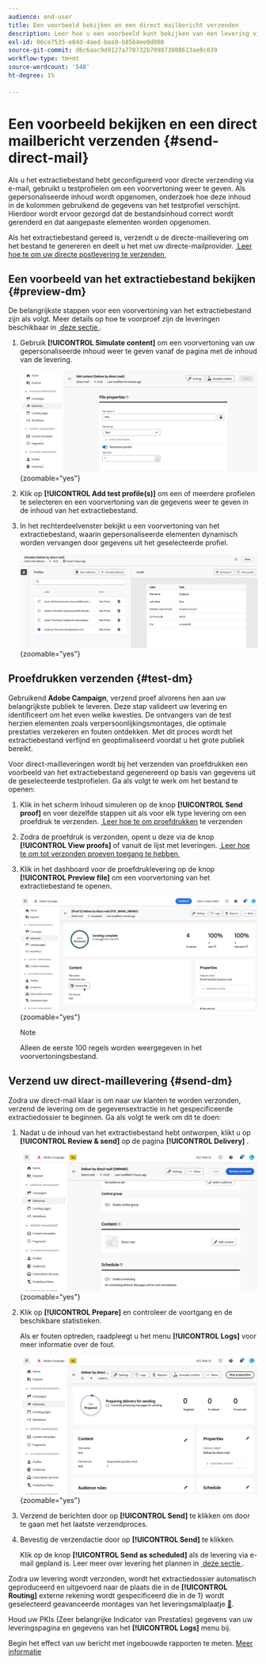```yaml
---
audience: end-user
title: Een voorbeeld bekijken en een direct mailbericht verzenden
description: Leer hoe u een voorbeeld kunt bekijken van een levering via e-mail via Adobe Campaign Web
exl-id: 06ce7535-e84d-4aed-bea9-b85b4ee0d008
source-git-commit: d6c6aac9d9127a770732b709873008613ae8c639
workflow-type: tm+mt
source-wordcount: '548'
ht-degree: 1%

---
```


# Een voorbeeld bekijken en een direct mailbericht verzenden {#send-direct-mail}

Als u het extractiebestand hebt geconfigureerd voor directe verzending via e-mail, gebruikt u testprofielen om een voorvertoning weer te geven. Als gepersonaliseerde inhoud wordt opgenomen, onderzoek hoe deze inhoud in de kolommen gebruikend de gegevens van het testprofiel verschijnt. Hierdoor wordt ervoor gezorgd dat de bestandsinhoud correct wordt gerenderd en dat aangepaste elementen worden opgenomen.

Als het extractiebestand gereed is, verzendt u de directe-maillevering om het bestand te genereren en deelt u het met uw directe-mailprovider. [&#x200B; Leer hoe te om uw directe postlevering te verzenden &#x200B;](#dm-send)

## Een voorbeeld van het extractiebestand bekijken {#preview-dm}

De belangrijkste stappen voor een voorvertoning van het extractiebestand zijn als volgt. Meer details op hoe te voorproef zijn de leveringen beschikbaar in [&#x200B; deze sectie &#x200B;](../preview-test/preview-content.md).

1. Gebruik **[!UICONTROL Simulate content]** om een voorvertoning van uw gepersonaliseerde inhoud weer te geven vanaf de pagina met de inhoud van de levering.

   ![&#x200B; Schermafbeelding die de simulatie inhoudsoptie in de pagina van de leveringsinhoud tonen &#x200B;](assets/dm-simulate.png){zoomable="yes"}

1. Klik op **[!UICONTROL Add test profile(s)]** om een of meerdere profielen te selecteren en een voorvertoning van de gegevens weer te geven in de inhoud van het extractiebestand.

1. In het rechterdeelvenster bekijkt u een voorvertoning van het extractiebestand, waarin gepersonaliseerde elementen dynamisch worden vervangen door gegevens uit het geselecteerde profiel.

   ![&#x200B; Schermschot die de voorproef van het extractiedossier in de juiste ruit tonen &#x200B;](assets/dm-preview-right.png){zoomable="yes"}

## Proefdrukken verzenden {#test-dm}

Gebruikend **Adobe Campaign**, verzend proef alvorens hen aan uw belangrijkste publiek te leveren. Deze stap valideert uw levering en identificeert om het even welke kwesties. De ontvangers van de test herzien elementen zoals verpersoonlijkingsmontages, die optimale prestaties verzekeren en fouten ontdekken. Met dit proces wordt het extractiebestand verfijnd en geoptimaliseerd voordat u het grote publiek bereikt.

Voor direct-mailleveringen wordt bij het verzenden van proefdrukken een voorbeeld van het extractiebestand gegenereerd op basis van gegevens uit de geselecteerde testprofielen. Ga als volgt te werk om het bestand te openen:

1. Klik in het scherm Inhoud simuleren op de knop **[!UICONTROL Send proof]** en voer dezelfde stappen uit als voor elk type levering om een proefdruk te verzenden. [&#x200B; Leer hoe te om proefdrukken &#x200B;](../preview-test/test-deliveries.md) te verzenden

1. Zodra de proefdruk is verzonden, opent u deze via de knop **[!UICONTROL View proofs]** of vanuit de lijst met leveringen. [&#x200B; Leer hoe te om tot verzonden proeven toegang te hebben &#x200B;](../preview-test/test-deliveries.md#access-test-deliveries)

1. Klik in het dashboard voor de proefdruklevering op de knop **[!UICONTROL Preview file]** om een voorvertoning van het extractiebestand te openen.

   ![&#x200B; Schermschot die de optie van het voorproefdossier in het dashboard van de proeflevering tonen &#x200B;](assets/dm-proof.png){zoomable="yes"}

   >[!NOTE]
   >
   >Alleen de eerste 100 regels worden weergegeven in het voorvertoningsbestand.

## Verzend uw direct-maillevering {#send-dm}

Zodra uw direct-mail klaar is om naar uw klanten te worden verzonden, verzend de levering om de gegevensextractie in het gespecificeerde extractiedossier te beginnen. Ga als volgt te werk om dit te doen:

1. Nadat u de inhoud van het extractiebestand hebt ontworpen, klikt u op **[!UICONTROL Review & send]** op de pagina **[!UICONTROL Delivery]** .

   ![&#x200B; Schermafbeelding die het overzicht toont en optie in de leveringspagina verzendt &#x200B;](assets/dm-review-send.png){zoomable="yes"}

1. Klik op **[!UICONTROL Prepare]** en controleer de voortgang en de beschikbare statistieken.

   Als er fouten optreden, raadpleegt u het menu **[!UICONTROL Logs]** voor meer informatie over de fout.

   ![&#x200B; Schermafbeelding die de voor- optie en logboekenmenu toont &#x200B;](assets/dm-prepare.png){zoomable="yes"}

1. Verzend de berichten door op **[!UICONTROL Send]** te klikken om door te gaan met het laatste verzendproces.

1. Bevestig de verzendactie door op **[!UICONTROL Send]** te klikken.

   Klik op de knop **[!UICONTROL Send as scheduled]** als de levering via e-mail gepland is. Leer meer over levering het plannen in [&#x200B; deze sectie &#x200B;](../msg/gs-messages.md#schedule-the-delivery-sending).

Zodra uw levering wordt verzonden, wordt het extractiedossier automatisch geproduceerd en uitgevoerd naar de plaats die in de **[!UICONTROL Routing]** externe rekening wordt gespecificeerd die in de 1&rbrace; wordt geselecteerd geavanceerde montages van het leveringsmalplaatje [&#128279;](../advanced-settings/delivery-settings.md).

Houd uw PKIs (Zeer belangrijke Indicator van Prestaties) gegevens van uw leveringspagina en gegevens van het **[!UICONTROL Logs]** menu bij.

Begin het effect van uw bericht met ingebouwde rapporten te meten. [Meer informatie](../reporting/direct-mail.md)